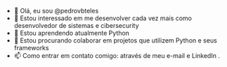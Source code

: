 - 👋 Olá, eu sou @pedrovbteles
- 👀 Estou interessado em me desenvolver cada vez mais como desenvolvedor de sistemas e cibersecurity
- 🌱 Estou aprendendo atualmente Python
- 💞️ Estou procurando colaborar em projetos que utilizem Python e seus frameworks
- 📫 Como entrar em contato comigo: através de meu e-mail e LinkedIn
.

<!---
pedrovbteles/pedrovbteles is a ✨ special ✨ repository because its `README.md` (this file) appears on your GitHub profile.
You can click the Preview link to take a look at your changes--->
